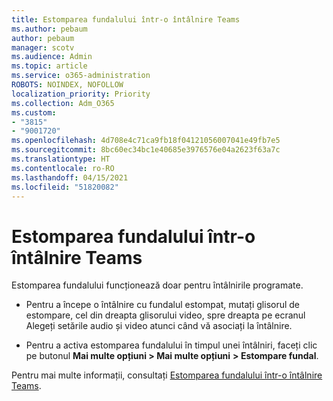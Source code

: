 ```yaml
---
title: Estomparea fundalului într-o întâlnire Teams
ms.author: pebaum
author: pebaum
manager: scotv
ms.audience: Admin
ms.topic: article
ms.service: o365-administration
ROBOTS: NOINDEX, NOFOLLOW
localization_priority: Priority
ms.collection: Adm_O365
ms.custom:
- "3815"
- "9001720"
ms.openlocfilehash: 4d708e4c71ca9fb18f04121056007041e49fb7e5
ms.sourcegitcommit: 8bc60ec34bc1e40685e3976576e04a2623f63a7c
ms.translationtype: HT
ms.contentlocale: ro-RO
ms.lasthandoff: 04/15/2021
ms.locfileid: "51820082"
---
```

# <a name="blur-your-background-in-a-teams-meeting"></a>Estomparea fundalului într-o întâlnire Teams

Estomparea fundalului funcționează doar pentru întâlnirile programate.

- Pentru a începe o întâlnire cu fundalul estompat, mutați glisorul de estompare, cel din dreapta glisorului video, spre dreapta pe ecranul Alegeți setările audio și video atunci când vă asociați la întâlnire.

- Pentru a activa estomparea fundalului în timpul unei întâlniri, faceți clic pe butonul **Mai multe opțiuni > Mai multe opțiuni** **> Estompare fundal**.

Pentru mai multe informații, consultați [Estomparea fundalului într-o întâlnire Teams](https://support.office.com/article/Blur-your-background-in-a-Teams-meeting-f77a2381-443a-499d-825e-509a140f4780).
